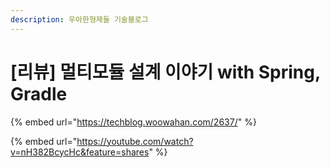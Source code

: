 ```yaml
---
description: 우아한형제들 기술블로그
---
```


# \[리뷰] 멀티모듈 설계 이야기 with Spring, Gradle

{% embed url="https://techblog.woowahan.com/2637/" %}

{% embed url="https://youtube.com/watch?v=nH382BcycHc&feature=shares" %}

